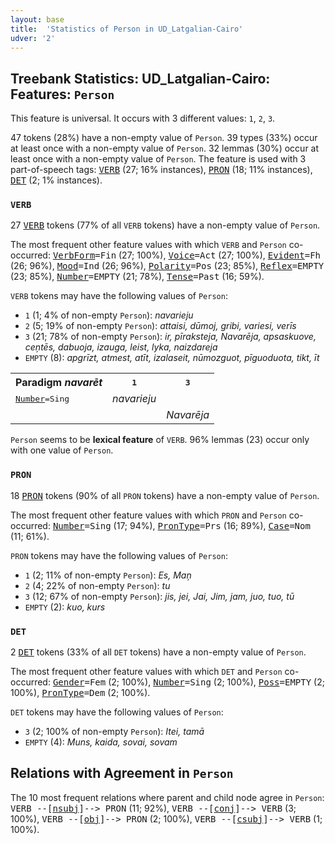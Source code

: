 ```yaml
---
layout: base
title:  'Statistics of Person in UD_Latgalian-Cairo'
udver: '2'
---
```


## Treebank Statistics: UD_Latgalian-Cairo: Features: `Person`

This feature is universal.
It occurs with 3 different values: `1`, `2`, `3`.

47 tokens (28%) have a non-empty value of `Person`.
39 types (33%) occur at least once with a non-empty value of `Person`.
32 lemmas (30%) occur at least once with a non-empty value of `Person`.
The feature is used with 3 part-of-speech tags: <tt><a href="ltg_cairo-pos-VERB.html">VERB</a></tt> (27; 16% instances), <tt><a href="ltg_cairo-pos-PRON.html">PRON</a></tt> (18; 11% instances), <tt><a href="ltg_cairo-pos-DET.html">DET</a></tt> (2; 1% instances).

### `VERB`

27 <tt><a href="ltg_cairo-pos-VERB.html">VERB</a></tt> tokens (77% of all `VERB` tokens) have a non-empty value of `Person`.

The most frequent other feature values with which `VERB` and `Person` co-occurred: <tt><a href="ltg_cairo-feat-VerbForm.html">VerbForm</a></tt><tt>=Fin</tt> (27; 100%), <tt><a href="ltg_cairo-feat-Voice.html">Voice</a></tt><tt>=Act</tt> (27; 100%), <tt><a href="ltg_cairo-feat-Evident.html">Evident</a></tt><tt>=Fh</tt> (26; 96%), <tt><a href="ltg_cairo-feat-Mood.html">Mood</a></tt><tt>=Ind</tt> (26; 96%), <tt><a href="ltg_cairo-feat-Polarity.html">Polarity</a></tt><tt>=Pos</tt> (23; 85%), <tt><a href="ltg_cairo-feat-Reflex.html">Reflex</a></tt><tt>=EMPTY</tt> (23; 85%), <tt><a href="ltg_cairo-feat-Number.html">Number</a></tt><tt>=EMPTY</tt> (21; 78%), <tt><a href="ltg_cairo-feat-Tense.html">Tense</a></tt><tt>=Past</tt> (16; 59%).

`VERB` tokens may have the following values of `Person`:

* `1` (1; 4% of non-empty `Person`): <em>navarieju</em>
* `2` (5; 19% of non-empty `Person`): <em>attaisi, dūmoj, gribi, variesi, verīs</em>
* `3` (21; 78% of non-empty `Person`): <em>ir, pīraksteja, Navarēja, apsaskuove, ceņtēs, dabuoja, izauga, leist, lyka, naizdareja</em>
* `EMPTY` (8): <em>apgrīzt, atmest, atīt, izalaseit, nūmozguot, pīguoduota, tikt, īt</em>

<table>
  <tr><th>Paradigm <i>navarēt</i></th><th><tt>1</tt></th><th><tt>3</tt></th></tr>
  <tr><td><tt><tt><a href="ltg_cairo-feat-Number.html">Number</a></tt><tt>=Sing</tt></tt></td><td><em>navarieju</em></td><td></td></tr>
  <tr><td><tt></tt></td><td></td><td><em>Navarēja</em></td></tr>
</table>

`Person` seems to be **lexical feature** of `VERB`. 96% lemmas (23) occur only with one value of `Person`.

### `PRON`

18 <tt><a href="ltg_cairo-pos-PRON.html">PRON</a></tt> tokens (90% of all `PRON` tokens) have a non-empty value of `Person`.

The most frequent other feature values with which `PRON` and `Person` co-occurred: <tt><a href="ltg_cairo-feat-Number.html">Number</a></tt><tt>=Sing</tt> (17; 94%), <tt><a href="ltg_cairo-feat-PronType.html">PronType</a></tt><tt>=Prs</tt> (16; 89%), <tt><a href="ltg_cairo-feat-Case.html">Case</a></tt><tt>=Nom</tt> (11; 61%).

`PRON` tokens may have the following values of `Person`:

* `1` (2; 11% of non-empty `Person`): <em>Es, Maņ</em>
* `2` (4; 22% of non-empty `Person`): <em>tu</em>
* `3` (12; 67% of non-empty `Person`): <em>jis, jei, Jai, Jim, jam, juo, tuo, tū</em>
* `EMPTY` (2): <em>kuo, kurs</em>

### `DET`

2 <tt><a href="ltg_cairo-pos-DET.html">DET</a></tt> tokens (33% of all `DET` tokens) have a non-empty value of `Person`.

The most frequent other feature values with which `DET` and `Person` co-occurred: <tt><a href="ltg_cairo-feat-Gender.html">Gender</a></tt><tt>=Fem</tt> (2; 100%), <tt><a href="ltg_cairo-feat-Number.html">Number</a></tt><tt>=Sing</tt> (2; 100%), <tt><a href="ltg_cairo-feat-Poss.html">Poss</a></tt><tt>=EMPTY</tt> (2; 100%), <tt><a href="ltg_cairo-feat-PronType.html">PronType</a></tt><tt>=Dem</tt> (2; 100%).

`DET` tokens may have the following values of `Person`:

* `3` (2; 100% of non-empty `Person`): <em>Itei, tamā</em>
* `EMPTY` (4): <em>Muns, kaida, sovai, sovam</em>

## Relations with Agreement in `Person`

The 10 most frequent relations where parent and child node agree in `Person`:
<tt>VERB --[<tt><a href="ltg_cairo-dep-nsubj.html">nsubj</a></tt>]--> PRON</tt> (11; 92%),
<tt>VERB --[<tt><a href="ltg_cairo-dep-conj.html">conj</a></tt>]--> VERB</tt> (3; 100%),
<tt>VERB --[<tt><a href="ltg_cairo-dep-obj.html">obj</a></tt>]--> PRON</tt> (2; 100%),
<tt>VERB --[<tt><a href="ltg_cairo-dep-csubj.html">csubj</a></tt>]--> VERB</tt> (1; 100%).

